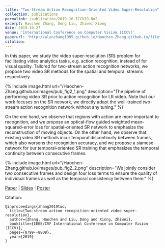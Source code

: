 ```yaml
---
title: "Two-Stream Action Recognition-Oriented Video Super-Resolution"
collection: publications
permalink: /publication/2019-10-ICCV19-No2
excerpt: Haochen Zhang, Dong Liu, Zhiwei Xiong
date: 2019-10-27
venue: 'International Conference on Computer Vision (ICCV)'
paperurl: 'http://alanzhang1995.github.io/Haochen-Zhang.github.io/files/Zhang_Two-Stream_Action_Recognition-Oriented_Video_Super-Resolution_ICCV_2019_paper.pdf'
citation:
---
```


In this paper, we study the video super-resolution (SR) problem for facilitating video analytics tasks, e.g. action recognition, instead of for visual quality. Tailored for two-stream action recognition networks, we propose two video SR methods for the spatial and temporal streams respectively. 

{% include image.html url="/Haochen-Zhang.github.io/images/pub_fig2_1.png" description="The pipeline of performing video SR prior to action recognition for LR video. Note that our work focuses on the SR network, we directly adopt the well-trained two-stream action recognition network without any tuning." %}

On the one hand, we observe that regions with action are more important to recognition, and we propose an optical-flow guided weighted mean-squared-error loss for spatial-oriented SR network to emphasize the reconstruction of moving objects. On the other hand, we observe that existing video SR methods incur temporal discontinuity between frames, which also worsens the recognition accuracy, and we propose a siamese network for our temporal-oriented SR training that emphasizes the temporal continuity between consecutive frames. 

{% include image.html url="/Haochen-Zhang.github.io/images/pub_fig2_2.png" description="We jointly consider two consecutive frames and design four
loss terms to ensure the quality of individual frames as well as the temporal consistency between them." %}

[Paper](https://openaccess.thecvf.com/content_ICCV_2019/papers/Zhang_Two-Stream_Action_Recognition-Oriented_Video_Super-Resolution_ICCV_2019_paper.pdf) &#124; [Slides](http://alanzhang1995.github.io/Haochen-Zhang.github.io/files/ICCV19_Slides.pdf) &#124; [Poster](http://alanzhang1995.github.io/Haochen-Zhang.github.io/files/ICCV2019_Poster.pdf)

Citation: 
```
@inproceedings{zhang2019two,
  title={Two-stream action recognition-oriented video super-resolution},
  author={Zhang, Haochen and Liu, Dong and Xiong, Zhiwei},
  booktitle={IEEE/CVF International Conference on Computer Vision (ICCV)},
  pages={8799--8808},
  year={2019}
}
```
